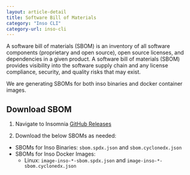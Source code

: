 ```yaml
---
layout: article-detail
title: Software Bill of Materials
category: "Inso CLI"
category-url: inso-cli
---
```


A software bill of materials (SBOM) is an inventory of all software components (proprietary and open source), open source licenses, and dependencies in a given product. A software bill of materials (SBOM) provides visibility into the software supply chain and any license compliance, security, and quality risks that may exist.

We are generating SBOMs for both inso binaries and docker container images.

## Download SBOM

1. Navigate to Insomnia [GitHub Releases](https://updates.insomnia.rest/downloads/release/latest?app=com.insomnia.inso&channel=beta)

2. Download the below SBOMs as needed:

* SBOMs for Inso Binaries:  `sbom.spdx.json` and `sbom.cyclonedx.json`
* SBOMs for Inso Docker Images:
  * Linux: `image-inso-*-sbom.spdx.json` and `image-inso-*-sbom.cyclonedx.json`
